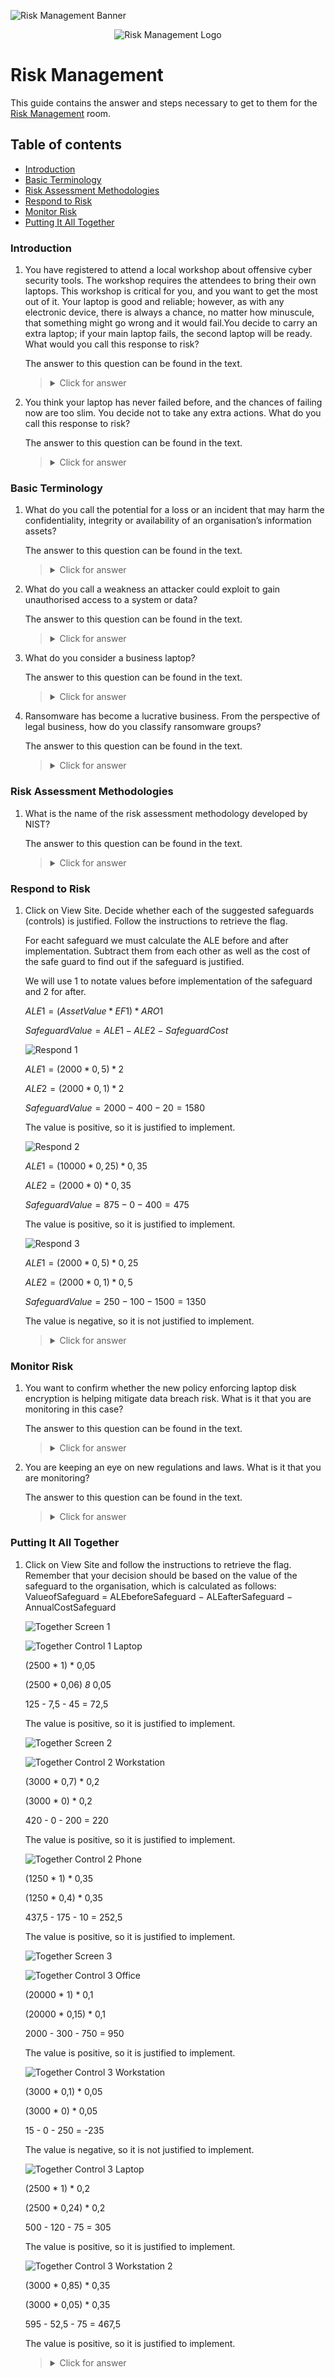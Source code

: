 ![Risk Management Banner](https://github.com/Kevinovitz/TryHackMe_Writeups/blob/main/seriskmanagement/Risk_Management_Banner.png)

<p align="center">
   <img src="https://github.com/Kevinovitz/TryHackMe_Writeups/blob/main/seriskmanagement/Risk_Management_Cover.png" alt="Risk Management Logo">
</p>

# Risk Management

This guide contains the answer and steps necessary to get to them for the [Risk Management](https://tryhackme.com/room/seriskmanagement) room.

## Table of contents

- [Introduction](#introduction)
- [Basic Terminology](#basic-terminology)
- [Risk Assessment Methodologies](#risk-assessment-methodologies)
- [Respond to Risk](#respond-to-risk)
- [Monitor Risk](#monitor-risk)
- [Putting It All Together](#putting-it-all-together)

### Introduction

1. You have registered to attend a local workshop about offensive cyber security tools. The workshop requires the attendees to bring their own laptops. This workshop is critical for you, and you want to get the most out of it. Your laptop is good and reliable; however, as with any electronic device, there is always a chance, no matter how minuscule, that something might go wrong and it would fail.You decide to carry an extra laptop; if your main laptop fails, the second laptop will be ready. What would you call this response to risk?

   The answer to this question can be found in the text.

   ><details><summary>Click for answer</summary>Risk Reduction</details>

2. You think your laptop has never failed before, and the chances of failing now are too slim. You decide not to take any extra actions. What do you call this response to risk?

   The answer to this question can be found in the text.

   ><details><summary>Click for answer</summary>Risk acceptance</details>

### Basic Terminology

1. What do you call the potential for a loss or an incident that may harm the confidentiality, integrity or availability of an organisation’s information assets?

   The answer to this question can be found in the text.

   ><details><summary>Click for answer</summary>Risk</details>

2. What do you call a weakness an attacker could exploit to gain unauthorised access to a system or data?

   The answer to this question can be found in the text.

   ><details><summary>Click for answer</summary>Vulnerability</details>

3. What do you consider a business laptop?

   The answer to this question can be found in the text.

   ><details><summary>Click for answer</summary>Asset</details>

4. Ransomware has become a lucrative business. From the perspective of legal business, how do you classify ransomware groups?

   The answer to this question can be found in the text.

   ><details><summary>Click for answer</summary>Threat</details>

### Risk Assessment Methodologies

1. What is the name of the risk assessment methodology developed by NIST?

   The answer to this question can be found in the text.

   ><details><summary>Click for answer</summary>NIST SP 800-30</details>

### Respond to Risk

1. Click on View Site. Decide whether each of the suggested safeguards (controls) is justified. Follow the instructions to retrieve the flag.

   For eacht safeguard we must calculate the ALE before and after implementation. Subtract them from each other as well as the cost of the safe guard to find out if the safeguard is justified.

   We will use 1 to notate values before implementation of the safeguard and 2 for after.

   $ALE1 = (AssetValue * EF1) * ARO1$

   $SafeguardValue = ALE1 - ALE2 - SafeguardCost$

   ![Respond 1](https://github.com/Kevinovitz/TryHackMe_Writeups/raw/main/seriskmanagement/Risk_Management_Respond_1.png)

   $ALE1 = (2000 * 0,5) * 2$

   $ALE2 = (2000 * 0,1) * 2$

   $SafeguardValue = 2000 - 400 - 20 = 1580$

   The value is positive, so it is justified to implement.

   ![Respond 2](https://github.com/Kevinovitz/TryHackMe_Writeups/raw/main/seriskmanagement/Risk_Management_Respond_2.png)

   $ALE1 = (10000 * 0,25) * 0,35$

   $ALE2 = (2000 * 0) * 0,35$

   $SafeguardValue = 875 - 0 - 400 = 475$

   The value is positive, so it is justified to implement.

   ![Respond 3](https://github.com/Kevinovitz/TryHackMe_Writeups/raw/main/seriskmanagement/Risk_Management_Respond_3.png)

   $ALE1 = (2000 * 0,5) * 0,25$

   $ALE2 = (2000 * 0,1) * 0,5$

   $SafeguardValue = 250 - 100 - 1500 = 1350$

   The value is negative, so it is not justified to implement.

   ><details><summary>Click for answer</summary>THM{Excellent_Risk_Management}</details>

### Monitor Risk

1. You want to confirm whether the new policy enforcing laptop disk encryption is helping mitigate data breach risk. What is it that you are monitoring in this case?

   The answer to this question can be found in the text.

   ><details><summary>Click for answer</summary>Effectiveness</details>

2. You are keeping an eye on new regulations and laws. What is it that you are monitoring?

   The answer to this question can be found in the text.

   ><details><summary>Click for answer</summary>Compliance</details>

### Putting It All Together

1. Click on View Site and follow the instructions to retrieve the flag. Remember that your decision should be based on the value of the safeguard to the organisation, which is calculated as follows: ValueofSafeguard = ALEbeforeSafeguard − ALEafterSafeguard − AnnualCostSafeguard

   ![Together Screen 1](https://github.com/Kevinovitz/TryHackMe_Writeups/raw/main/seriskmanagement/Risk_Management_Together_Screen_1.png)
   
   ![Together Control 1 Laptop](https://github.com/Kevinovitz/TryHackMe_Writeups/raw/main/seriskmanagement/Risk_Management_Together_Control_1_Laptop.png)
   
   (2500 * 1) * 0,05

   (2500 * 0,06) *8* 0,05

   125 - 7,5 - 45 = 72,5

   The value is positive, so it is justified to implement.

   ![Together Screen 2](https://github.com/Kevinovitz/TryHackMe_Writeups/raw/main/seriskmanagement/Risk_Management_Together_Screen_2.png)

   ![Together Control 2 Workstation](https://github.com/Kevinovitz/TryHackMe_Writeups/raw/main/seriskmanagement/Risk_Management_Together_Control_2_Workstation.png)

   (3000 * 0,7) * 0,2

   (3000 * 0) * 0,2

   420 - 0 - 200 = 220

   The value is positive, so it is justified to implement.

   ![Together Control 2 Phone](https://github.com/Kevinovitz/TryHackMe_Writeups/raw/main/seriskmanagement/Risk_Management_Together_Control_2_Phone.png)
   
   (1250 * 1) * 0,35

   (1250 * 0,4) * 0,35

   437,5 - 175 - 10 = 252,5

   The value is positive, so it is justified to implement.

   ![Together Screen 3](https://github.com/Kevinovitz/TryHackMe_Writeups/raw/main/seriskmanagement/Risk_Management_Together_Screen_3.png)

   ![Together Control 3 Office](https://github.com/Kevinovitz/TryHackMe_Writeups/raw/main/seriskmanagement/Risk_Management_Together_Control_3_Office.png)

   (20000 * 1) * 0,1

   (20000 * 0,15) * 0,1

   2000 - 300 - 750 = 950

   The value is positive, so it is justified to implement.

   ![Together Control 3 Workstation](https://github.com/Kevinovitz/TryHackMe_Writeups/raw/main/seriskmanagement/Risk_Management_Together_Control_3_Workstation.png)

   (3000 * 0,1) * 0,05

   (3000 * 0) * 0,05

   15 - 0 - 250 = -235

   The value is negative, so it is not justified to implement.

   ![Together Control 3 Laptop](https://github.com/Kevinovitz/TryHackMe_Writeups/raw/main/seriskmanagement/Risk_Management_Together_Control_3_Laptop.png)

   (2500 * 1) * 0,2

   (2500 * 0,24) * 0,2

   500 - 120 - 75 = 305

   The value is positive, so it is justified to implement.

   ![Together Control 3 Workstation 2](https://github.com/Kevinovitz/TryHackMe_Writeups/raw/main/seriskmanagement/Risk_Management_Together_Control_3_Workstation_2.png)

   (3000 * 0,85) * 0,35

   (3000 * 0,05) * 0,35

   595 - 52,5 - 75 = 467,5

   The value is positive, so it is justified to implement.

   ><details><summary>Click for answer</summary>THM{OFFICE_RISK_MANAGED}</details>